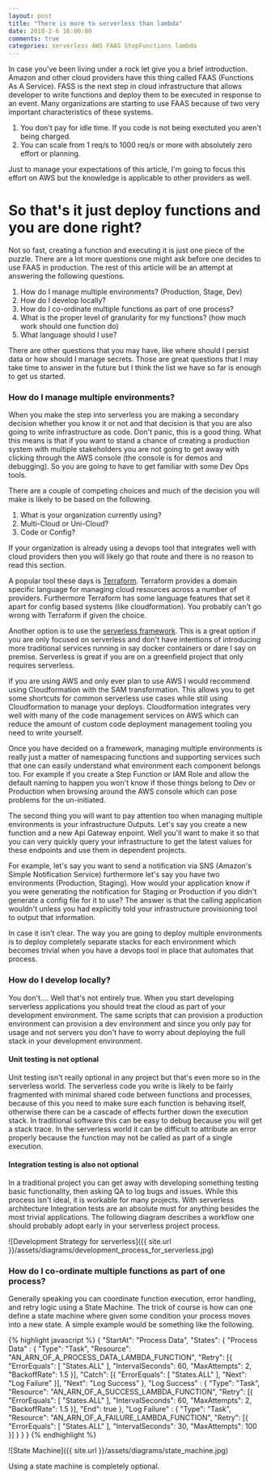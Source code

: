 ```yaml
---
layout: post
title: "There is more to serverless than lambda"
date: 2018-2-6 16:00:00
comments: true
categories: serverless AWS FAAS StepFunctions lambda
---
```


In case you've been living under a rock let give you a brief introduction.  Amazon and other cloud providers have this thing called FAAS (Functions As A Service).  FASS is the next step in cloud infrastructure that allows developer to write functions and deploy them to be executed in response to an event.  Many organizations are starting to use FAAS because of two very important characteristics of these systems.

1. You don't pay for idle time.  If you code is not being exectuted you aren't being charged.
1. You can scale from 1 req/s to 1000 req/s or more with absolutely zero effort or planning.

Just to manage your expectations of this article, I'm going to focus this effort on AWS but the knowledge is applicable to other providers as well.

# So that's it just deploy functions and you are done right?

Not so fast, creating a function and executing it is just one piece of the puzzle.  There are a lot more questions one might ask before one decides to use FAAS in production.  The rest of this article will be an attempt at answering the following questions.

1. How do I manage multiple environments? (Production, Stage, Dev)
1. How do I develop locally?
1. How do I co-ordinate multiple functions as part of one process?
1. What is the proper level of granularity for my functions? (how much work should one function do)
1. What language should I use?

There are other questions that you may have, like where should I persist data or how should I manage secrets.  Those are great questions that I may take time to answer in the future but I think the list we have so far is enough to get us started.


### How do I manage multiple environments?

When you make the step into serverless you are making a secondary decision whether you know it or not and that decision is that you are also going to write infrastructure as code. Don't panic, this is a good thing. What this means is that if you want to stand a chance of creating a production system with multiple stakeholders you are not going to get away with clicking through the AWS console (the console is for demos and debugging).  So you are going to have to get familiar with some Dev Ops tools.

There are a couple of competing choices and much of the decision you will make is likely to be based on the following.

1. What is your organization currently using?
1. Multi-Cloud or Uni-Cloud?
1. Code or Config?

If your organization is already using a devops tool that integrates well with cloud providers then you will likely go that route and there is no reason to read this section.

A popular tool these days is [Terraform](https://www.terraform.io/).  Terraform provides a domain specific language for managing cloud resources across a number of providers.  Furthermore Terraform has some language features that set it apart for config based systems (like cloudformation).  You probably can't go wrong with Terraform if given the choice.

Another option is to use the [serverless framework](https://serverless.com/).  This is a great option if you are only focused on serverless and don't have intentions of introducing more traditional services running in say docker containers or dare I say on premise.  Serverless is great if you are on a greenfield project that only requires serverless.

If you are using AWS and only ever plan to use AWS I would recommend using Cloudformation with the SAM transformation.  This allows you to get some shortcuts for common serverless use cases while still using Cloudformation to manage your deploys.  Cloudformation integrates very well with many of the code management services on AWS which can reduce the amount of custom code deployment management tooling you need to write yourself.

Once you have decided on a framework, managing multiple environments is really just a matter of namespacing functions and supporting services such that one can easily understand what environment each component belongs too.  For example if you create a Step Function or IAM Role and allow the default naming to happen you won't know if those things belong to Dev or Production when browsing around the AWS console which can pose problems for the un-initiated.

The second thing you will want to pay attention too when managing multiple environments is your infrastructure Outputs.  Let's say you create a new function and a new Api Gateway enpoint.  Well you'll want to make it so that you can very quickly query your infrastructure to get the latest values for these endpoints and use them in dependent projects.

For example, let's say you want to send a notification via SNS (Amazon's Simple Notification Service) furthermore let's say you have two environments (Production, Staging).  How would your application know if you were generating the notification for Staging or Production if you didn't generate a config file for it to use?  The answer is that the calling application wouldn't unless you had explicitly told your infrastructure provisioning tool to output that information.

In case it isn't clear.  The way you are going to deploy multiple environments is to deploy completely separate stacks for each environment which becomes trivial when you have a devops tool in place that automates that process.

### How do I develop locally?

You don't.... Well that's not entirely true.  When you start developing serverless applications you should treat the cloud as part of your development environment.  The same scripts that can provision a production environment can provision a dev environment and since you only pay for usage and not servers you don't have to worry about deploying the full stack in your development environment.

#### Unit testing is not optional

Unit testing isn't really optional in any project but that's even more so in the serverless world.  The serverless code you write is likely to be fairly fragmented with minimal shared code between functions and processes, because of this you need to make sure each function is behaving itself, otherwise there can be a cascade of effects further down the execution stack.  In traditional software this can be easy to debug because you will get a stack trace.  In the serverless world it can be difficult to attribute an error properly because the function may not be called as part of a single execution.

#### Integration testing is also not optional

In a traditional project you can get away with developing something testing basic functionality, then asking QA to log bugs and issues. While this process isn't ideal, it is workable for many projects.  With serverless architecture Integration tests are an absolute must for anything besides the most trivial applications. The following diagram describes a workflow one should probably adopt early in your serverless project process.

![Development Strategy for serverless]({{ site.url }}/assets/diagrams/development_process_for_serverless.jpg)


### How do I co-ordinate multiple functions as part of one process?

Generally speaking you can coordinate function execution, error handling, and retry logic using a State Machine.  The trick of course is how can one define a state machine where given some condition your process moves into a new state.  A simple example would be something like the following.

{% highlight javascript %}
{
  "StartAt": "Process Data",
  "States": {
    "Process Data" : {
      "Type": "Task",
      "Resource": "AN_ARN_OF_A_PROCESS_DATA_LAMBDA_FUNCTION",
      "Retry": [{
        "ErrorEquals": [ "States.ALL" ],
        "IntervalSeconds": 60,
        "MaxAttempts": 2,
        "BackoffRate": 1.5
      }],
      "Catch": [{
        "ErrorEquals": [ "States.ALL" ],
        "Next": "Log Failure"
      }],
      "Next": "Log Success"
    },
    "Log Success" : {
      "Type": "Task",
      "Resource": "AN_ARN_OF_A_SUCCESS_LAMBDA_FUNCTION",
      "Retry": [{
        "ErrorEquals": [ "States.ALL" ],
        "IntervalSeconds": 60,
        "MaxAttempts": 2,
        "BackoffRate": 1.5
      }],
      "End": true
    },
    "Log Failure" : {
      "Type": "Task",
      "Resource": "AN_ARN_OF_A_FAILURE_LAMBDA_FUNCTION",
      "Retry": [{
        "ErrorEquals": [ "States.ALL" ],
        "IntervalSeconds": 30,
        "MaxAttempts": 100
      }]
    }
  }
}
{% endhighlight %}

![State Machine]({{ site.url }}/assets/diagrams/state_machine.jpg)

Using a state machine is completely optional.

